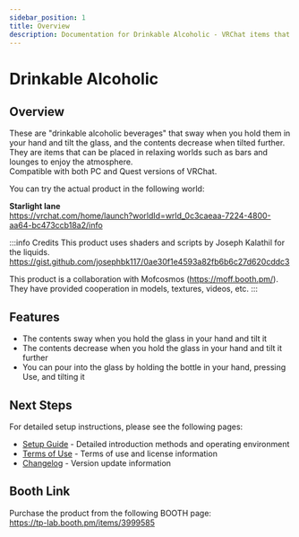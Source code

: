 ```yaml
---
sidebar_position: 1
title: Overview
description: Documentation for Drinkable Alcoholic - VRChat items that realistically simulate liquid physics when you tilt glasses and bottles.
---
```


# Drinkable Alcoholic

## Overview

These are "drinkable alcoholic beverages" that sway when you hold them in your hand and tilt the glass, and the contents decrease when tilted further.  
They are items that can be placed in relaxing worlds such as bars and lounges to enjoy the atmosphere.  
Compatible with both PC and Quest versions of VRChat.

You can try the actual product in the following world:

**Starlight lane**  
https://vrchat.com/home/launch?worldId=wrld_0c3caeaa-7224-4800-aa64-bc473ccb18a2/info

:::info Credits
This product uses shaders and scripts by Joseph Kalathil for the liquids.
https://gist.github.com/josephbk117/0ae30f1e4593a82fb6b6c27d620cddc3

This product is a collaboration with Mofcosmos (https://moff.booth.pm/).
They have provided cooperation in models, textures, videos, etc.
:::

## Features

- The contents sway when you hold the glass in your hand and tilt it
- The contents decrease when you hold the glass in your hand and tilt it further
- You can pour into the glass by holding the bottle in your hand, pressing Use, and tilting it

## Next Steps

For detailed setup instructions, please see the following pages:

- [Setup Guide](./setup) - Detailed introduction methods and operating environment
- [Terms of Use](./terms) - Terms of use and license information
- [Changelog](./changelog) - Version update information

## Booth Link

Purchase the product from the following BOOTH page:  
https://tp-lab.booth.pm/items/3999585
